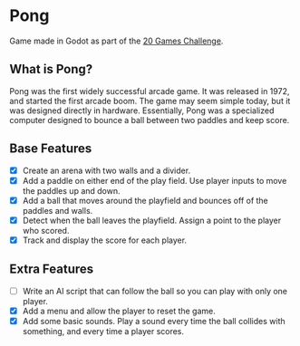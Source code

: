 # Pong

Game made in Godot as part of the [20 Games Challenge](https://20_games_challenge.gitlab.io/).

## What is Pong?

Pong was the first widely successful arcade game. It was released in 1972, and started the first arcade boom. The game may seem simple today, but it was designed directly in hardware. Essentially, Pong was a specialized computer designed to bounce a ball between two paddles and keep score.

## Base Features

- [x] Create an arena with two walls and a divider.
- [x] Add a paddle on either end of the play field. Use player inputs to move the paddles up and down.
- [x] Add a ball that moves around the playfield and bounces off of the paddles and walls.
- [x] Detect when the ball leaves the playfield. Assign a point to the player who scored.
- [x] Track and display the score for each player.

## Extra Features

- [ ] Write an AI script that can follow the ball so you can play with only one player.
- [x] Add a menu and allow the player to reset the game.
- [x] Add some basic sounds. Play a sound every time the ball collides with something, and every time a player scores.
